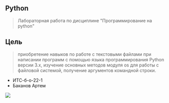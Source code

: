 ##  Python
> Лабораторная работа по дисциплине "Программирование на python"
## Цель
> приобретение навыков по работе с текстовыми файлами при написании
программ с помощью языка программирования Python версии 3.x, изучение основных методов
модуля os для работы с файловой системой, получение аргументов командной строки.
- ИТС-б-о-22-1
- Баканов Артем
  
![](https://techtelegraph.co.uk/wp-content/uploads/2022/10/cross-platform.jpg)
